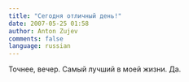 ```yaml
---
title: "Сегодня отличный день!"
date: 2007-05-25 01:58
author: Anton Zujev
comments: false
language: russian
---
```


Точнее, вечер. Самый лучший в моей жизни. Да.